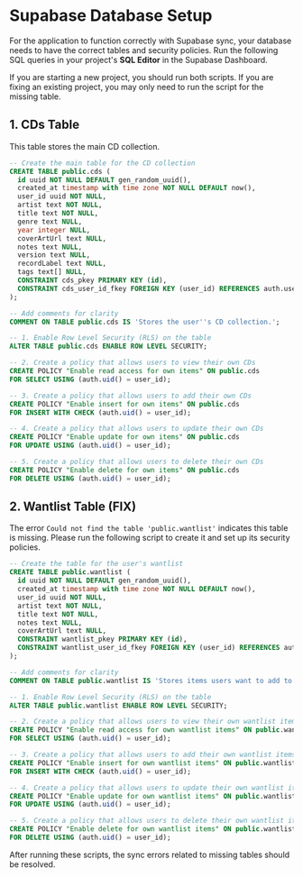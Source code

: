 # Supabase Database Setup

For the application to function correctly with Supabase sync, your database needs to have the correct tables and security policies. Run the following SQL queries in your project's **SQL Editor** in the Supabase Dashboard.

If you are starting a new project, you should run both scripts. If you are fixing an existing project, you may only need to run the script for the missing table.

## 1. CDs Table

This table stores the main CD collection.

```sql
-- Create the main table for the CD collection
CREATE TABLE public.cds (
  id uuid NOT NULL DEFAULT gen_random_uuid(),
  created_at timestamp with time zone NOT NULL DEFAULT now(),
  user_id uuid NOT NULL,
  artist text NOT NULL,
  title text NOT NULL,
  genre text NULL,
  year integer NULL,
  coverArtUrl text NULL,
  notes text NULL,
  version text NULL,
  recordLabel text NULL,
  tags text[] NULL,
  CONSTRAINT cds_pkey PRIMARY KEY (id),
  CONSTRAINT cds_user_id_fkey FOREIGN KEY (user_id) REFERENCES auth.users(id) ON DELETE CASCADE
);

-- Add comments for clarity
COMMENT ON TABLE public.cds IS 'Stores the user''s CD collection.';

-- 1. Enable Row Level Security (RLS) on the table
ALTER TABLE public.cds ENABLE ROW LEVEL SECURITY;

-- 2. Create a policy that allows users to view their own CDs
CREATE POLICY "Enable read access for own items" ON public.cds
FOR SELECT USING (auth.uid() = user_id);

-- 3. Create a policy that allows users to add their own CDs
CREATE POLICY "Enable insert for own items" ON public.cds
FOR INSERT WITH CHECK (auth.uid() = user_id);

-- 4. Create a policy that allows users to update their own CDs
CREATE POLICY "Enable update for own items" ON public.cds
FOR UPDATE USING (auth.uid() = user_id);

-- 5. Create a policy that allows users to delete their own CDs
CREATE POLICY "Enable delete for own items" ON public.cds
FOR DELETE USING (auth.uid() = user_id);
```

## 2. Wantlist Table (FIX)

The error `Could not find the table 'public.wantlist'` indicates this table is missing. Please run the following script to create it and set up its security policies.

```sql
-- Create the table for the user's wantlist
CREATE TABLE public.wantlist (
  id uuid NOT NULL DEFAULT gen_random_uuid(),
  created_at timestamp with time zone NOT NULL DEFAULT now(),
  user_id uuid NOT NULL,
  artist text NOT NULL,
  title text NOT NULL,
  notes text NULL,
  coverArtUrl text NULL,
  CONSTRAINT wantlist_pkey PRIMARY KEY (id),
  CONSTRAINT wantlist_user_id_fkey FOREIGN KEY (user_id) REFERENCES auth.users(id) ON DELETE CASCADE
);

-- Add comments for clarity
COMMENT ON TABLE public.wantlist IS 'Stores items users want to add to their collection.';

-- 1. Enable Row Level Security (RLS) on the table
ALTER TABLE public.wantlist ENABLE ROW LEVEL SECURITY;

-- 2. Create a policy that allows users to view their own wantlist items
CREATE POLICY "Enable read access for own wantlist items" ON public.wantlist
FOR SELECT USING (auth.uid() = user_id);

-- 3. Create a policy that allows users to add their own wantlist items
CREATE POLICY "Enable insert for own wantlist items" ON public.wantlist
FOR INSERT WITH CHECK (auth.uid() = user_id);

-- 4. Create a policy that allows users to update their own wantlist items
CREATE POLICY "Enable update for own wantlist items" ON public.wantlist
FOR UPDATE USING (auth.uid() = user_id);

-- 5. Create a policy that allows users to delete their own wantlist items
CREATE POLICY "Enable delete for own wantlist items" ON public.wantlist
FOR DELETE USING (auth.uid() = user_id);
```

After running these scripts, the sync errors related to missing tables should be resolved.
